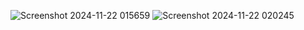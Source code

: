 ![Screenshot 2024-11-22 015659](https://github.com/user-attachments/assets/77abec2f-c767-463a-bdbb-acd543f240fb)
![Screenshot 2024-11-22 020245](https://github.com/user-attachments/assets/003f250a-c53b-47d9-a0de-b01fe0909ba9)
